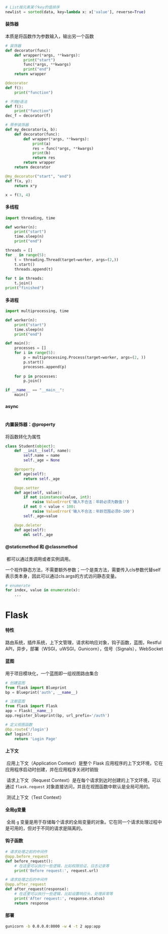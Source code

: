 ```python
# List按元素某个key的值排序
newlist = sorted(data, key=lambda x: x['value'], reverse=True)
```



#### 装饰器

本质是将函数作为参数输入，输出另一个函数

```python
# 装饰器
def decorator(func):
    def wrapper(*args, **kwargs):
        print("start")
        func(*args, **kwargs)
        print("end")
    return wrapper

@decorator
def f():
    print("function")

# 不用@语法
def f():
    print("function")
dec_f = decorator(f)

# 带参装饰器
def my_decorator(a, b):
    def decorator(func):
        def wrapper(*args, **kwargs):
            print(a)
            res = func(*args, **kwargs)
            print(b)
            return res
        return wrapper
    return decorator

@my_decorator("start", "end")
def f(x, y):
    return x*y

x = f(3, 4)
```



#### 多线程

```python
import threading, time

def worker(n):
    print("start")
    time.sleep(n)
    print("end")

threads = []
for _ in range(5):
    t = threading.Thread(target=worker, args=(2,))
    t.start()
    threads.append(t)
    
for t in threads:
    t.join()
print("finished")
```



#### 多进程

```python
import multiprocessing, time

def worker(n):
    print("start")
    time.sleep(n)
    print("end")

def main():
    processes = []
    for i in range(5):
        p = multiprocessing.Process(target=worker, args=(2, ))
        p.start()
        processes.append(p)
    
    for p in processes:
        p.join()

if __name__ == "__main__":
    main()
```



#### async

```python
```





#### 内置装饰器：@property

将函数转化为属性

```python
class Student(object):
    def __init__(self, name):
        self.name = name
        self._age = None

    @property
    def age(self):
        return self._age

    @age.setter
    def age(self, value):
        if not isinstance(value, int):
            raise ValueError('输入不合法：年龄必须为数值!')
        if not 0 < value < 100:
            raise ValueError('输入不合法：年龄范围必须0-100')
        self._age=value

    @age.deleter
    def age(self):
        del self._age
```

#### @staticmethod 和 @classmethod

​		都可以通过类调用或者实例调用。

​		一个视作静态方法，不需要额外参数；一个是类方法，需要传入cls参数代替self表示类本身，因此可以通过cls.args的方式访问静态变量。

```python
# enumerate 
for index, value in enumerate(x):
    ...
```



# Flask

#### 特性

​		路由系统，插件系统，上下文管理，请求和响应对象，钩子函数，蓝图，Restful API，异步，部署（WSGI，uWSGI，Gunicorn），信号（Signals），WebSocket

#### 蓝图

用于项目模块化，一个蓝图即一组视图路由集合

```python
# 创建蓝图
from flask import Blueprint
bp = Blueprint('auth', __name__)

# 注册蓝图
from flask import Flask
app = Flask(__name__)
app.register_blueprint(bp, url_prefix='/auth')

# 定义视图函数
@bp.route('/login')
def login():
    return 'Login Page'
```

#### 上下文

​		应用上下文（Application Context）是整个 Flask 应用程序的上下文环境，它在应用程序启动时创建，并在应用程序关闭时销毁

​		请求上下文（Request Context）是在每个请求到达时创建的上下文环境，可以通过 `flask.request` 对象直接访问，并且在视图函数中默认是全局可用的。

​		测试上下文（Test Context）

#### 全局g变量

​		全局 `g` 变量是用于存储每个请求的全局变量的对象。它在同一个请求处理过程中是可用的，但对于不同的请求是隔离的。

#### 钩子函数

```python
# 请求处理之前的中间件
@app.before_request
def before_request():
    # 在这里可以执行一些逻辑，比如权限验证、日志记录等
    print('Before request:', request.url)

# 请求处理之后的中间件
@app.after_request
def after_request(response):
    # 在这里可以执行一些逻辑，比如设置响应头、处理异常等
    print('After request:', response.status)
    return response
```

#### 部署

```bash
gunicorn -b 0.0.0.0:8000 -w 4 -t 2 app:app
```

































